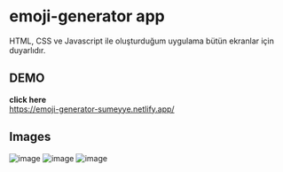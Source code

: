 # emoji-generator app
HTML, CSS ve Javascript ile oluşturduğum uygulama bütün ekranlar için duyarlıdır.
## DEMO
 <b>click here </b> <br> 
 https://emoji-generator-sumeyye.netlify.app/
## Images 
![image](https://github.com/sumeyyessmn/emoji-generator/assets/101064665/bbaacdfd-16fc-4011-9493-332a51c99b55)
![image](https://github.com/sumeyyessmn/emoji-generator/assets/101064665/d622c9d1-2e75-4b2c-901f-f17e9def26b7)
![image](https://github.com/sumeyyessmn/emoji-generator/assets/101064665/58620ab2-0ccc-48ad-82f2-3bad3dc1de6b)



